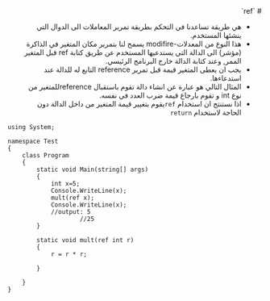 <div dir="rtl" >#  `ref`



 - هي طريقة تساعدنا في التحكم بطريقة تمرير المعاملات الى الدوال التي
   ينشئها المستخدم.
 - هذا النوع من المعدلات-modifire يسمح لنا بتمرير مكان  المتغير في الذاكرة (مؤشر) الى الدالة التي يستدعيها المستخدم  عن طريق كتابة ref قبل المتغير الممر, وعند كتابة الدالة خارج البرنامج الرئيسي.
 - يجب ان يعطى المتغير قيمة قبل تمرير reference التابع له للدالة عند استدعاءها.
 - المثال التالي هو عبارة عن انشاء دالة تقوم باستقبال referenceللمتغير من نوع int و تقوم بارجاع قيمة ضرب العدد في نفسه.
 - اذا نستنتج ان استخدام `ref`يقوم بتغيير قيمة المتغير من داخل الدالة دون الحاجة لاستخدام `return`

</div>

<div dir="ltr" align =left>

```
using System;

namespace Test
{
    class Program
    {
        static void Main(string[] args)
        {
            int x=5;
            Console.WriteLine(x);
            mult(ref x);
            Console.WriteLine(x);
            //output: 5
                    //25
        }

        static void mult(ref int r)
        {
            r = r * r;
            
        }
        
    }
}

```
</div>
